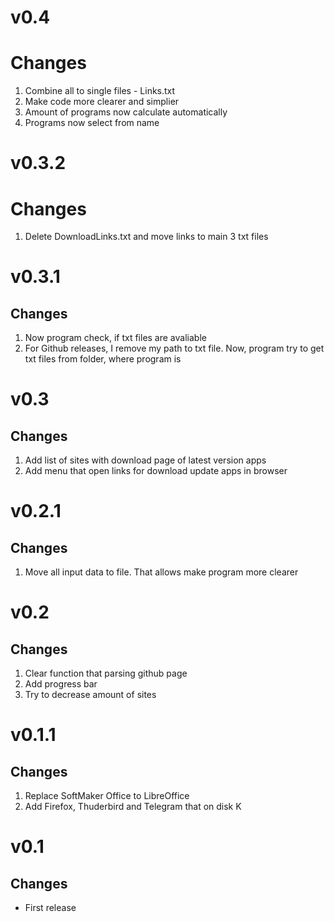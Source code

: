 # v0.4
# Changes
1. Combine all to single files - Links.txt
2. Make code more clearer and simplier
3. Amount of programs now calculate automatically
4. Programs now select from name

# v0.3.2
# Changes
1. Delete DownloadLinks.txt and move links to main 3 txt files

# v0.3.1
## Changes
1. Now program check, if txt files are avaliable
2. For Github releases, I remove my path to txt file. Now, program try to get txt files from folder, where program is

# v0.3
## Changes
1. Add list of sites with download page of latest version apps
2. Add menu that open links for download update apps in browser

# v0.2.1
## Changes
1. Move all input data to file. That allows make program more clearer

# v0.2
## Changes
1. Clear function that parsing github page
2. Add progress bar
3. Try to decrease amount of sites

# v0.1.1
## Changes
1. Replace SoftMaker Office to LibreOffice
2. Add Firefox, Thuderbird and Telegram that on disk K

# v0.1
## Changes
- First release
